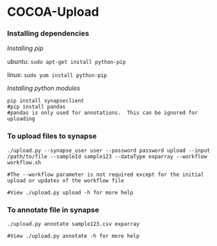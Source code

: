 # COCOA-Upload

### Installing dependencies

*Installing pip*

ubuntu:
`sudo apt-get install python-pip`

linux:
`sudo yum install python-pip`

*Installing python modules*
```
pip install synapseclient
#pip install pandas 
#pandas is only used for annotations.  This can be ignored for uploading
```

### To upload files to synapse

```
./upload.py --synapse_user user --password password upload --input /path/to/file --sampleId sample123 --dataType exparray --workflow workflow.sh

#The --workflow parameter is not required except for the initial upload or updates of the workflow file

#View ./upload.py upload -h for more help

```

### To annotate file in synapse


```
./upload.py annotate sample123.csv exparray

#View ./upload.py annotate -h for more help
```